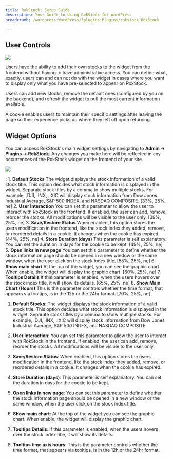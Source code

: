 ```yaml
---
title: RokStock: Setup Guide
description: Your Guide to Using RokStock for WordPress
breadcrumb: /wordpress:WordPress/!plugins:Plugins/rokstock:RokStock

---
```


User Controls
-----
![][rokstock]

Users have the ability to add their own stocks to the widget from the frontend without having to have administrative access. You can define what, exactly, users can and can not do with the widget in cases where you want to display only what you have pre-selected to appear on RokStock.

Users can add new stocks, remove the default ones (configured by you on the backend), and refresh the widget to pull the most current information available.

A cookie enables users to maintain their specific settings after leaving the page so their experience picks up where they left off upon returning.

Widget Options
-----
You can access RokStock's main widget settings by navigating to **Admin -> Plugins -> RokStock**. Any changes you make here will be reflected in any occurrences of the RokStock widget on the frontend of your site.

![][settings]

:   1. **Default Stocks** The widget displays the stock information of a valid stock title. This option decides what stock information is displayed in the widget. Separate stock titles by a comma to show multiple stocks. For example, .DJI, .INX, .IXIC will display stock information from Dow Jones Industrial Average, S&P 500 INDEX, and NASDAQ COMPOSITE. [33%, 25%, ne]
    2. **User Interaction** You can set this parameter to allow the user to interact with RokStock in the frontend. If enabled, the user can add, remove, reorder the stocks. All modifications will be visible to the user only. [39%, 25%, ne]
    3. **Save/Restore Status** When enabled, this option stores the users modification in the frontend, like the stock index they added, remove, or reordered details in a cookie. It changes when the cookie has expired. [44%, 25%, ne]
    4. **Store Duration (days)** This parameter is self explanatory. You can set the duration in days for the cookie to be kept.  [49%, 25%, ne]
    5. **Open links in new page** You can set this parameter to define whether the stock information page should be opened in a new window or the same window, when the user click on the stock index title. [55%, 25%, ne]
    6. **Show main chart** At the top of the widget, you can see the graphic chart. When enable, the widget will display the graphic chart.  [60%, 25%, ne]
    7. **Tooltips Details** If this parameter is enabled, when the users hovers over the stock index title, it will show its details. [65%, 25%, ne]
    8. **Show Main Chart (Hours)** This is the parameter controls whether the time format, that appears via tooltips, is in the 12h or the 24hr format.  [70%, 25%, ne]

1. **Default Stocks**: The widget displays the stock information of a valid stock title. This option decides what stock information is displayed in the widget. Separate stock titles by a comma to show multiple stocks. For example, .DJI, .INX, .IXIC will display stock information from Dow Jones Industrial Average, S&P 500 INDEX, and NASDAQ COMPOSITE. 

2. **User Interaction**: You can set this parameter to allow the user to interact with RokStock in the frontend. If enabled, the user can add, remove, reorder the stocks. All modifications will be visible to the user only.

3. **Save/Restore Status**: When enabled, this option stores the users modification in the frontend, like the stock index they added, remove, or reordered details in a cookie. It changes when the cookie has expired. 

4. **Store Duration (days)**: This parameter is self explanatory. You can set the duration in days for the cookie to be kept. 

5. **Open links in new page**: You can set this parameter to define whether the stock information page should be opened in a new window or the same window, when the user click on the stock index title.

6. **Show main chart**: At the top of the widget you can see the graphic chart. When enable, the widget will display the graphic chart. 

7. **Tooltips Details**: If this parameter is enabled, when the users hovers over the stock index title, it will show its details. 

8. **Tooltips time axis hours**: This is the parameter controls whether the time format, that appears via tooltips, is in the 12h or the 24hr format. 

[rokstock]: assets/rokstock.png
[rokstock_setup_1]: assets/rokstock_setup_1.png
[rokstock_setup_2]: assets/rokstock_setup_2.png
[rokstock_setup_3]: assets/rokstock_setup_3.png
[rokstock_setup_4]: assets/rokstock_setup_4.png
[settings]: assets/wp_rokstock_settings.png